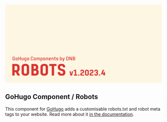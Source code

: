 ![header card image](../../documentation/hugo-robots/header-card.png)

## GoHugo Component / Robots

This component for [GoHugo](https://gohugo.io/) adds a customisable robots.txt and robot meta tags to your website. Read more about it [in the documentation](https://kollitsch.dev/components/hugo-robots/).
